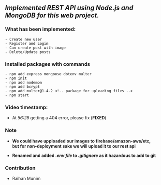## _Implemented **REST API** using Node.js and MongoDB for this web project._

### What has been implemented:
```text
- Create new user
- Register and Login
- Can create post with image
- Delete/Update posts
```

### Installed packages with commands
```console
- npm add express mongoose dotenv multer
- npm init 
- npm add nodemon
- npm add bcrypt
- npm add multer@1.4.2 <!-- package for uploading files -->
- npm start
```


### Video timestamp: 
- At _56:28_ getting a 404 error, please fix (**FIXED**)

### Note
- **We could have upploaded our images to firebase/amazon-aws/etc, but for non-deployment sake we will upload it to our rest api**

- **Renamed and added _.env file_ to _.gitignore_ as it hazardous to add to git**

### Contribution
- Raihan Munim

